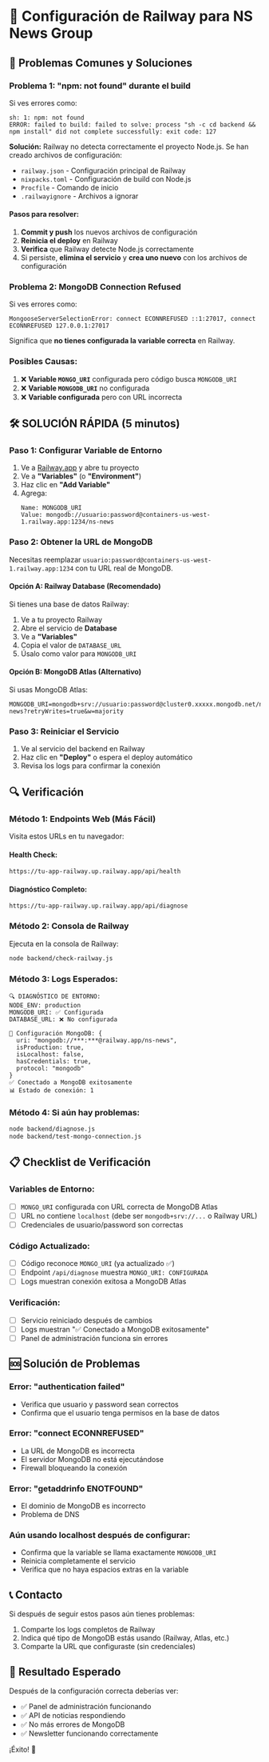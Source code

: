 # 🚂 Configuración de Railway para NS News Group

## 🚨 Problemas Comunes y Soluciones

### Problema 1: "npm: not found" durante el build
Si ves errores como:
```
sh: 1: npm: not found
ERROR: failed to build: failed to solve: process "sh -c cd backend && npm install" did not complete successfully: exit code: 127
```

**Solución:** Railway no detecta correctamente el proyecto Node.js. Se han creado archivos de configuración:
- `railway.json` - Configuración principal de Railway
- `nixpacks.toml` - Configuración de build con Node.js
- `Procfile` - Comando de inicio
- `.railwayignore` - Archivos a ignorar

#### Pasos para resolver:
1. **Commit y push** los nuevos archivos de configuración
2. **Reinicia el deploy** en Railway
3. **Verifica** que Railway detecte Node.js correctamente
4. Si persiste, **elimina el servicio** y **crea uno nuevo** con los archivos de configuración

### Problema 2: MongoDB Connection Refused

Si ves errores como:
```
MongooseServerSelectionError: connect ECONNREFUSED ::1:27017, connect ECONNREFUSED 127.0.0.1:27017
```

Significa que **no tienes configurada la variable correcta** en Railway.

### Posibles Causas:
1. ❌ **Variable `MONGO_URI`** configurada pero código busca `MONGODB_URI`
2. ❌ **Variable `MONGODB_URI`** no configurada
3. ❌ **Variable configurada** pero con URL incorrecta

## 🛠️ SOLUCIÓN RÁPIDA (5 minutos)

### Paso 1: Configurar Variable de Entorno
1. Ve a [Railway.app](https://railway.app) y abre tu proyecto
2. Ve a **"Variables"** (o **"Environment"**)
3. Haz clic en **"Add Variable"**
4. Agrega:
   ```
   Name: MONGODB_URI
   Value: mongodb://usuario:password@containers-us-west-1.railway.app:1234/ns-news
   ```

### Paso 2: Obtener la URL de MongoDB
Necesitas reemplazar `usuario:password@containers-us-west-1.railway.app:1234` con tu URL real de MongoDB.

#### Opción A: Railway Database (Recomendado)
Si tienes una base de datos Railway:
1. Ve a tu proyecto Railway
2. Abre el servicio de **Database**
3. Ve a **"Variables"**
4. Copia el valor de `DATABASE_URL`
5. Úsalo como valor para `MONGODB_URI`

#### Opción B: MongoDB Atlas (Alternativo)
Si usas MongoDB Atlas:
```
MONGODB_URI=mongodb+srv://usuario:password@cluster0.xxxxx.mongodb.net/ns-news?retryWrites=true&w=majority
```

### Paso 3: Reiniciar el Servicio
1. Ve al servicio del backend en Railway
2. Haz clic en **"Deploy"** o espera el deploy automático
3. Revisa los logs para confirmar la conexión

## 🔍 Verificación

### Método 1: Endpoints Web (Más Fácil)
Visita estos URLs en tu navegador:

#### Health Check:
`https://tu-app-railway.up.railway.app/api/health`

#### Diagnóstico Completo:
`https://tu-app-railway.up.railway.app/api/diagnose`

### Método 2: Consola de Railway
Ejecuta en la consola de Railway:
```bash
node backend/check-railway.js
```

### Método 3: Logs Esperados:
```
🔍 DIAGNÓSTICO DE ENTORNO:
NODE_ENV: production
MONGODB_URI: ✅ Configurada
DATABASE_URL: ❌ No configurada

🔧 Configuración MongoDB: {
  uri: "mongodb://***:***@railway.app/ns-news",
  isProduction: true,
  isLocalhost: false,
  hasCredentials: true,
  protocol: "mongodb"
}
✅ Conectado a MongoDB exitosamente
📊 Estado de conexión: 1
```

### Método 4: Si aún hay problemas:
```bash
node backend/diagnose.js
node backend/test-mongo-connection.js
```

## 📋 Checklist de Verificación

### Variables de Entorno:
- [ ] `MONGO_URI` configurada con URL correcta de MongoDB Atlas
- [ ] URL no contiene `localhost` (debe ser `mongodb+srv://...` o Railway URL)
- [ ] Credenciales de usuario/password son correctas

### Código Actualizado:
- [ ] Código reconoce `MONGO_URI` (ya actualizado ✅)
- [ ] Endpoint `/api/diagnose` muestra `MONGO_URI: CONFIGURADA`
- [ ] Logs muestran conexión exitosa a MongoDB Atlas

### Verificación:
- [ ] Servicio reiniciado después de cambios
- [ ] Logs muestran "✅ Conectado a MongoDB exitosamente"
- [ ] Panel de administración funciona sin errores

## 🆘 Solución de Problemas

### Error: "authentication failed"
- Verifica que usuario y password sean correctos
- Confirma que el usuario tenga permisos en la base de datos

### Error: "connect ECONNREFUSED"
- La URL de MongoDB es incorrecta
- El servidor MongoDB no está ejecutándose
- Firewall bloqueando la conexión

### Error: "getaddrinfo ENOTFOUND"
- El dominio de MongoDB es incorrecto
- Problema de DNS

### Aún usando localhost después de configurar:
- Confirma que la variable se llama exactamente `MONGODB_URI`
- Reinicia completamente el servicio
- Verifica que no haya espacios extras en la variable

## 📞 Contacto

Si después de seguir estos pasos aún tienes problemas:
1. Comparte los logs completos de Railway
2. Indica qué tipo de MongoDB estás usando (Railway, Atlas, etc.)
3. Comparte la URL que configuraste (sin credenciales)

## 🎯 Resultado Esperado

Después de la configuración correcta deberías ver:
- ✅ Panel de administración funcionando
- ✅ API de noticias respondiendo
- ✅ No más errores de MongoDB
- ✅ Newsletter funcionando correctamente

¡Éxito! 🚀
